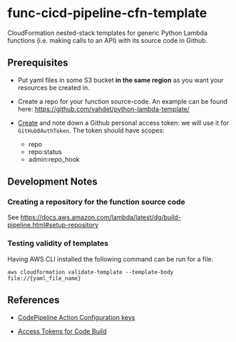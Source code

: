 # func-cicd-pipeline-cfn-template
CloudFormation nested-stack templates for generic Python Lambda functions (i.e. making calls to an API) with its source code in Github.

## Prerequisites

- Put yaml files in some S3 bucket **in the same region** as you want your resources be created in.

- Create a repo for your function source-code. An example can be found here: https://github.com/vahdet/python-lambda-template/

- [Create](https://help.github.com/en/github/authenticating-to-github/creating-a-personal-access-token-for-the-command-line#creating-a-token) and note down a Github personal access token: we will use it for `GitHubOAuthToken`. The token should have scopes:

  - repo
  - repo:status
  - admin:repo_hook

## Development Notes

### Creating a repository for the function source code

See https://docs.aws.amazon.com/lambda/latest/dg/build-pipeline.html#setup-repository

### Testing validity of templates 

Having AWS CLI installed the following command can be run for a file.

```
aws cloudformation validate-template --template-body file://{yaml_file_name}
```

## References

- [CodePipeline Action Configuration keys](https://docs.aws.amazon.com/codepipeline/latest/userguide/reference-pipeline-structure.html#structure-configuration-examples)

- [Access Tokens for Code Build](https://docs.aws.amazon.com/codebuild/latest/userguide/sample-access-tokens.html)
